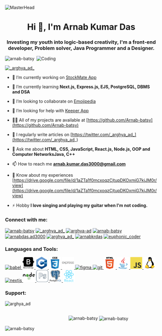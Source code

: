 ![MasterHead](https://media.licdn.com/dms/image/C4E16AQF0VIWqNJlSDw/profile-displaybackgroundimage-shrink_350_1400/0/1632397773115?e=1709164800&v=beta&t=92w7BrzGxO0xr_TbIZdo8trXAzsEnrKF-2ZTpKMd8gM)
<h1 align="center">Hi 👋, I'm Arnab Kumar Das</h1>
<h3 align="center">Investing my youth into logic-based creativity, I'm a front-end developer, Problem solver, Java Programmer and a Designer.</h3>
<img align="right" alt="Coding" width="400" src="https://camo.githubusercontent.com/c1dcb74cc1c1835b1d716f5051499a2814c683c806b15f04b0eba492863703e9/68747470733a2f2f63646e2e6472696262626c652e636f6d2f75736572732f3733303730332f73637265656e73686f74732f363538313234332f6176656e746f2e676966">

<p align="left"> <img src="https://komarev.com/ghpvc/?username=arnab-batsy&label=Profile%20views&color=0e75b6&style=flat" alt="arnab-batsy" /> </p>

<p align="left"> <a href="https://twitter.com/_arghya_ad_" target="blank"><img src="https://img.shields.io/twitter/follow/_arghya_ad_?logo=twitter&style=for-the-badge" alt="_arghya_ad_" /></a> </p>

- 🔭 I’m currently working on [StockMate App](https://github.com/Arnab-batsy/Stock-Mate)

- 🌱 I’m currently learning **Next.js, Express.js, EJS, PostgreSQL, DBMS and DSA**

- 👯 I’m looking to collaborate on [Emojipedia](https://github.com/Arnab-batsy/Emojipedia)

- 🤝 I’m looking for help with [Keeper App](https://github.com/Arnab-batsy/Keeper-App)

- 👨‍💻 All of my projects are available at [https://github.com/Arnab-batsy](https://github.com/Arnab-batsy)

- 📝 I regularly write articles on [https://twitter.com/_arghya_ad_](https://twitter.com/_arghya_ad_)

- 💬 Ask me about **HTML, CSS, JavaScript, React.js, Node.js, OOP and Computer NetworksJava, C++**

- 📫 How to reach me **arnab.kumar.das3000@gmail.com**

- 📄 Know about my experiences [https://drive.google.com/file/d/1aZTa1f0mcxoqzCjtupDKOxmiG7kjJM0r/view](https://drive.google.com/file/d/1aZTa1f0mcxoqzCjtupDKOxmiG7kjJM0r/view)

- ⚡ Hobby **I love singing and playing my guitar when I'm not coding.**

<h3 align="left">Connect with me:</h3>
<p align="left">
<a href="https://codepen.io/arnab-batsy" target="blank"><img align="center" src="https://raw.githubusercontent.com/rahuldkjain/github-profile-readme-generator/master/src/images/icons/Social/codepen.svg" alt="arnab-batsy" height="30" width="40" /></a>
<a href="https://twitter.com/_arghya_ad_" target="blank"><img align="center" src="https://raw.githubusercontent.com/rahuldkjain/github-profile-readme-generator/master/src/images/icons/Social/twitter.svg" alt="_arghya_ad_" height="30" width="40" /></a>
<a href="https://linkedin.com/in/arghya-ad" target="blank"><img align="center" src="https://raw.githubusercontent.com/rahuldkjain/github-profile-readme-generator/master/src/images/icons/Social/linked-in-alt.svg" alt="arghya-ad" height="30" width="40" /></a>
<a href="https://codesandbox.com/arnab-batsy" target="blank"><img align="center" src="https://raw.githubusercontent.com/rahuldkjain/github-profile-readme-generator/master/src/images/icons/Social/codesandbox.svg" alt="arnab-batsy" height="30" width="40" /></a>
<a href="https://fb.com/arnabdas.ad3000" target="blank"><img align="center" src="https://raw.githubusercontent.com/rahuldkjain/github-profile-readme-generator/master/src/images/icons/Social/facebook.svg" alt="arnabdas.ad3000" height="30" width="40" /></a>
<a href="https://instagram.com/arghya_ad_" target="blank"><img align="center" src="https://raw.githubusercontent.com/rahuldkjain/github-profile-readme-generator/master/src/images/icons/Social/instagram.svg" alt="arghya_ad_" height="30" width="40" /></a>
<a href="https://www.youtube.com/c/arnabkrdas" target="blank"><img align="center" src="https://raw.githubusercontent.com/rahuldkjain/github-profile-readme-generator/master/src/images/icons/Social/youtube.svg" alt="arnabkrdas" height="30" width="40" /></a>
<a href="https://www.leetcode.com/euphonic_coder" target="blank"><img align="center" src="https://raw.githubusercontent.com/rahuldkjain/github-profile-readme-generator/master/src/images/icons/Social/leet-code.svg" alt="euphonic_coder" height="30" width="40" /></a>
</p>

<h3 align="left">Languages and Tools:</h3>
<p align="left"> <a href="https://babeljs.io/" target="_blank" rel="noreferrer"> <img src="https://www.vectorlogo.zone/logos/babeljs/babeljs-icon.svg" alt="babel" width="40" height="40"/> </a> <a href="https://getbootstrap.com" target="_blank" rel="noreferrer"> <img src="https://raw.githubusercontent.com/devicons/devicon/master/icons/bootstrap/bootstrap-plain-wordmark.svg" alt="bootstrap" width="40" height="40"/> </a> <a href="https://www.w3schools.com/cpp/" target="_blank" rel="noreferrer"> <img src="https://raw.githubusercontent.com/devicons/devicon/master/icons/cplusplus/cplusplus-original.svg" alt="cplusplus" width="40" height="40"/> </a> <a href="https://www.w3schools.com/css/" target="_blank" rel="noreferrer"> <img src="https://raw.githubusercontent.com/devicons/devicon/master/icons/css3/css3-original-wordmark.svg" alt="css3" width="40" height="40"/> </a> <a href="https://expressjs.com" target="_blank" rel="noreferrer"> <img src="https://raw.githubusercontent.com/devicons/devicon/master/icons/express/express-original-wordmark.svg" alt="express" width="40" height="40"/> </a> <a href="https://www.figma.com/" target="_blank" rel="noreferrer"> <img src="https://www.vectorlogo.zone/logos/figma/figma-icon.svg" alt="figma" width="40" height="40"/> </a> <a href="https://git-scm.com/" target="_blank" rel="noreferrer"> <img src="https://www.vectorlogo.zone/logos/git-scm/git-scm-icon.svg" alt="git" width="40" height="40"/> </a> <a href="https://www.w3.org/html/" target="_blank" rel="noreferrer"> <img src="https://raw.githubusercontent.com/devicons/devicon/master/icons/html5/html5-original-wordmark.svg" alt="html5" width="40" height="40"/> </a> <a href="https://www.java.com" target="_blank" rel="noreferrer"> <img src="https://raw.githubusercontent.com/devicons/devicon/master/icons/java/java-original.svg" alt="java" width="40" height="40"/> </a> <a href="https://developer.mozilla.org/en-US/docs/Web/JavaScript" target="_blank" rel="noreferrer"> <img src="https://raw.githubusercontent.com/devicons/devicon/master/icons/javascript/javascript-original.svg" alt="javascript" width="40" height="40"/> </a> <a href="https://www.linux.org/" target="_blank" rel="noreferrer"> <img src="https://raw.githubusercontent.com/devicons/devicon/master/icons/linux/linux-original.svg" alt="linux" width="40" height="40"/> </a> <a href="https://nextjs.org/" target="_blank" rel="noreferrer"> <img src="https://cdn.worldvectorlogo.com/logos/nextjs-2.svg" alt="nextjs" width="40" height="40"/> </a> <a href="https://nodejs.org" target="_blank" rel="noreferrer"> <img src="https://raw.githubusercontent.com/devicons/devicon/master/icons/nodejs/nodejs-original-wordmark.svg" alt="nodejs" width="40" height="40"/> </a> <a href="https://www.photoshop.com/en" target="_blank" rel="noreferrer"> <img src="https://raw.githubusercontent.com/devicons/devicon/master/icons/photoshop/photoshop-line.svg" alt="photoshop" width="40" height="40"/> </a> <a href="https://www.postgresql.org" target="_blank" rel="noreferrer"> <img src="https://raw.githubusercontent.com/devicons/devicon/master/icons/postgresql/postgresql-original-wordmark.svg" alt="postgresql" width="40" height="40"/> </a> <a href="https://reactjs.org/" target="_blank" rel="noreferrer"> <img src="https://raw.githubusercontent.com/devicons/devicon/master/icons/react/react-original-wordmark.svg" alt="react" width="40" height="40"/> </a> </p>

<h3 align="left">Support:</h3>
<p><a href="https://www.buymeacoffee.com/arghya_ad"> <img align="left" src="https://cdn.buymeacoffee.com/buttons/v2/default-yellow.png" height="50" width="210" alt="arghya_ad" /></a></p><br><br>

<p><img align="left" src="https://github-readme-stats.vercel.app/api/top-langs?username=arnab-batsy&show_icons=true&locale=en&layout=compact" alt="arnab-batsy" /></p>

<p>&nbsp;<img align="center" src="https://github-readme-stats.vercel.app/api?username=arnab-batsy&show_icons=true&locale=en" alt="arnab-batsy" /></p>

<p><img align="center" src="https://github-readme-streak-stats.herokuapp.com/?user=arnab-batsy&" alt="arnab-batsy" /></p>


<!--
**Arnab-batsy/Arnab-batsy** is a ✨ _special_ ✨ repository because its `README.md` (this file) appears on your GitHub profile.
Here are some ideas to get you started:

-->
